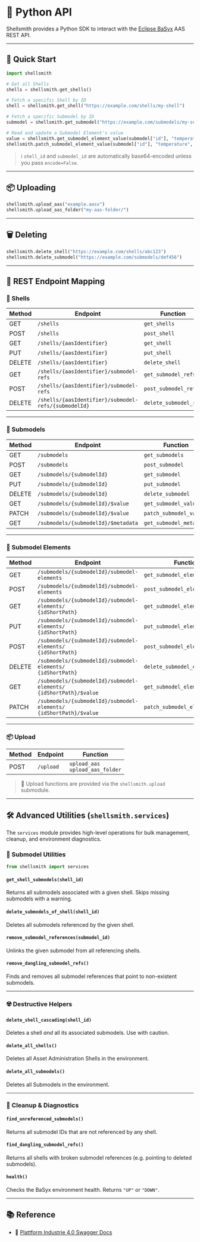 # 🐍 Python API

Shellsmith provides a Python SDK to interact with the [Eclipse BaSyx](https://www.eclipse.org/basyx/) AAS REST API.

---

## 🚀 Quick Start

```python
import shellsmith

# Get all Shells
shells = shellsmith.get_shells()

# Fetch a specific Shell by ID
shell = shellsmith.get_shell("https://example.com/shells/my-shell")

# Fetch a specific Submodel by ID
submodel = shellsmith.get_submodel("https://example.com/submodels/my-submodel")

# Read and update a Submodel Element's value
value = shellsmith.get_submodel_element_value(submodel["id"], "temperature")
shellsmith.patch_submodel_element_value(submodel["id"], "temperature", "42.0")
```

> ℹ️ `shell_id` and `submodel_id` are automatically base64-encoded unless you pass `encode=False`.

---

## 📦 Uploading

```python
shellsmith.upload_aas("example.aasx")
shellsmith.upload_aas_folder("my-aas-folder/")
```

---

## 🗑️ Deleting

```python
shellsmith.delete_shell("https://example.com/shells/abc123")
shellsmith.delete_submodel("https://example.com/submodels/def456")
```

---

## 🔗 REST Endpoint Mapping

### 🔹 Shells

| Method | Endpoint                                             | Function              |
|--------|------------------------------------------------------|-----------------------|
| GET    | `/shells`                                            | `get_shells`          |
| POST   | `/shells`                                            | `post_shell`          |
| GET    | `/shells/{aasIdentifier}`                            | `get_shell`           |
| PUT    | `/shells/{aasIdentifier}`                            | `put_shell`           |
| DELETE | `/shells/{aasIdentifier}`                            | `delete_shell`        |
| GET    | `/shells/{aasIdentifier}/submodel-refs`              | `get_submodel_refs`   |
| POST   | `/shells/{aasIdentifier}/submodel-refs`              | `post_submodel_ref`   |
| DELETE | `/shells/{aasIdentifier}/submodel-refs/{submodelId}` | `delete_submodel_ref` |

---

### 🔸 Submodels

| Method | Endpoint                            | Function                |
|--------|-------------------------------------|-------------------------|
| GET    | `/submodels`                        | `get_submodels`         |
| POST   | `/submodels`                        | `post_submodel`         |
| GET    | `/submodels/{submodelId}`           | `get_submodel`          |
| PUT    | `/submodels/{submodelId}`           | `put_submodel`          |
| DELETE | `/submodels/{submodelId}`           | `delete_submodel`       |
| GET    | `/submodels/{submodelId}/$value`    | `get_submodel_value`    |
| PATCH  | `/submodels/{submodelId}/$value`    | `patch_submodel_value`  |
| GET    | `/submodels/{submodelId}/$metadata` | `get_submodel_metadata` |

---

### 🔻 Submodel Elements

| Method | Endpoint                                                               | Function                       |
|--------|------------------------------------------------------------------------|--------------------------------|
| GET    | `/submodels/{submodelId}/submodel-elements`                            | `get_submodel_elements`        |
| POST   | `/submodels/{submodelId}/submodel-elements`                            | `post_submodel_element`        |
| GET    | `/submodels/{submodelId}/submodel-elements/`<br>`{idShortPath}`        | `get_submodel_element`         |
| PUT    | `/submodels/{submodelId}/submodel-elements/`<br>`{idShortPath}`        | `put_submodel_element`         |
| POST   | `/submodels/{submodelId}/submodel-elements/`<br>`{idShortPath}`        | `post_submodel_element`        |
| DELETE | `/submodels/{submodelId}/submodel-elements/`<br>`{idShortPath}`        | `delete_submodel_element`      |
| GET    | `/submodels/{submodelId}/submodel-elements/`<br>`{idShortPath}/$value` | `get_submodel_element_value`   |
| PATCH  | `/submodels/{submodelId}/submodel-elements/`<br>`{idShortPath}/$value` | `patch_submodel_element_value` |

---

### 📦 Upload

| Method | Endpoint  | Function                              |
|--------|-----------|---------------------------------------|
| POST   | `/upload` | `upload_aas` <br> `upload_aas_folder` |

> 📁 Upload functions are provided via the `shellsmith.upload` submodule.

---

## 🛠️ Advanced Utilities (`shellsmith.services`)

The `services` module provides high-level operations for bulk management, cleanup, and environment diagnostics.

### 🔁 Submodel Utilities

```python
from shellsmith import services
```

#### `get_shell_submodels(shell_id)`

Returns all submodels associated with a given shell. Skips missing submodels with a warning.

#### `delete_submodels_of_shell(shell_id)`

Deletes all submodels referenced by the given shell.

#### `remove_submodel_references(submodel_id)`

Unlinks the given submodel from all referencing shells.

#### `remove_dangling_submodel_refs()`

Finds and removes all submodel references that point to non-existent submodels.

---

### ☢️ Destructive Helpers

#### `delete_shell_cascading(shell_id)`

Deletes a shell *and* all its associated submodels. Use with caution.

#### `delete_all_shells()`

Deletes all Asset Administration Shells in the environment.

#### `delete_all_submodels()`

Deletes all Submodels in the environment.

---

### 🧹 Cleanup & Diagnostics

#### `find_unreferenced_submodels()`

Returns all submodel IDs that are not referenced by any shell.

#### `find_dangling_submodel_refs()`

Returns all shells with broken submodel references (e.g. pointing to deleted submodels).

#### `health()`

Checks the BaSyx environment health. Returns `"UP"` or `"DOWN"`.

---

## 📚 Reference

- 🔗 [Plattform Industrie 4.0 Swagger Docs](https://app.swaggerhub.com/apis/Plattform_i40/Entire-API-Collection)
